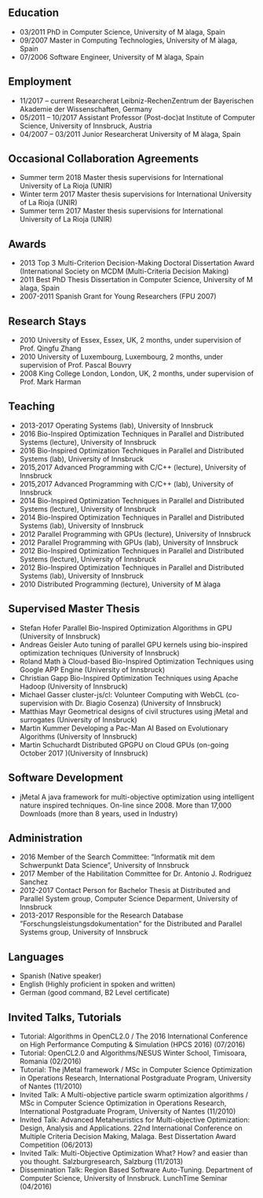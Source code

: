 ## Education
* 03/2011 PhD in Computer Science, University of M ́alaga, Spain
* 09/2007 Master in Computing Technologies, University of M ́alaga, Spain
* 07/2006 Software Engineer, University of M ́alaga, Spain

## Employment
* 11/2017 – current Researcherat Leibniz-RechenZentrum der Bayerischen Akademie der Wissenschaften, Germany
* 05/2011 – 10/2017 Assistant Professor (Post-doc)at Institute of Computer Science, University of Innsbruck, Austria
* 04/2007 – 03/2011 Junior Researcherat University of M ́alaga, Spain

## Occasional Collaboration Agreements
* Summer term 2018 Master thesis supervisions for International University of La Rioja (UNIR)
* Winter term 2017 Master thesis supervisions for International University of La Rioja (UNIR)
* Summer term 2017 Master thesis supervisions for International University of La Rioja (UNIR)

## Awards

* 2013 Top 3 Multi-Criterion Decision-Making Doctoral Dissertation Award (International Society on MCDM (Multi-Criteria Decision Making)
* 2011 Best PhD Thesis Dissertation in Computer Science, University of M ́alaga, Spain
* 2007-2011 Spanish Grant for Young Researchers (FPU 2007)

## Research Stays
* 2010 University of Essex, Essex, UK, 2 months, under supervision of Prof. Qingfu Zhang
* 2010 University of Luxembourg, Luxembourg, 2 months, under supervision of Prof. Pascal Bouvry
* 2008 King College London, London, UK, 2 months, under supervision of Prof. Mark Harman

## Teaching
* 2013-2017 Operating Systems (lab), University of Innsbruck
* 2016 Bio-Inspired Optimization Techniques in Parallel and Distributed Systems (lecture), University of Innsbruck
* 2016 Bio-Inspired Optimization Techniques in Parallel and Distributed Systems (lab), University of Innsbruck
* 2015,2017 Advanced Programming with C/C++ (lecture), University of Innsbruck
* 2015,2017 Advanced Programming with C/C++ (lab), University of Innsbruck
* 2014 Bio-Inspired Optimization Techniques in Parallel and Distributed Systems (lecture), University of Innsbruck
* 2014 Bio-Inspired Optimization Techniques in Parallel and Distributed Systems (lab), University of Innsbruck
* 2012 Parallel Programming with GPUs (lecture), University of Innsbruck
* 2012 Parallel Programming with GPUs (lab), University of Innsbruck
* 2012 Bio-Inspired Optimization Techniques in Parallel and Distributed Systems (lecture), University of Innsbruck
* 2012 Bio-Inspired Optimization Techniques in Parallel and Distributed Systems (lab), University of Innsbruck
* 2010 Distributed Programming (lecture), University of M ́alaga

## Supervised Master Thesis
* Stefan Hofer Parallel Bio-Inspired Optimization Algorithms in GPU (University of Innsbruck)
* Andreas Geisler Auto tuning of parallel GPU kernels using bio-inspired optimization techniques (University of Innsbruck)
* Roland Math ́a Cloud-based Bio-Inspired Optimization Techniques using Google APP Engine (University of Innsbruck)
* Christian Gapp Bio-Inspired Optimization Techniques using Apache Hadoop (University of Innsbruck)
* Michael Gasser cluster-js/cl: Volunteer Computing with WebCL (co-supervision with Dr. Biagio Cosenza) (University of Innsbruck)
* Matthias Mayr Geometrical designs of civil structures using jMetal and surrogates (University of Innsbruck)
* Martin Kummer Developing a Pac-Man AI Based on Evolutionary Algorithms (University of Innsbruck)
* Martin Schuchardt Distributed GPGPU on Cloud GPUs (on-going October 2017 )(University of Innsbruck)

## Software Development
* jMetal A java framework for multi-objective optimization using intelligent nature inspired techniques. On-line since 2008. More than 17,000 Downloads (more than 8 years, used in Industry)

## Administration
* 2016 Member of the Search Committee: ”Informatik mit dem Schwerpunkt Data Science”, University of Innsbruck
* 2017 Member of the Habilitation Committee for Dr. Antonio J. Rodriguez Sanchez 
* 2012-2017 Contact Person for Bachelor Thesis at Distributed and Parallel System group, Computer Science Deparment, University of Innsbruck
* 2013-2017 Responsible for the Research Database ”Forschungsleistungsdokumentation” for the Distributed and Parallel Systems group, University of Innsbruck

## Languages 
* Spanish (Native speaker)
* English (Highly proficient in spoken and written)
* German (good command, B2 Level certificate)

## Invited Talks, Tutorials
* Tutorial: Algorithms in OpenCL2.0 / The 2016 International Conference on High Performance Computing & Simulation (HPCS 2016) (07/2016)
* Tutorial: OpenCL2.0 and Algorithms/NESUS Winter School, Timisoara, Romania (02/2016)
* Tutorial: The jMetal framework / MSc in Computer Science Optimization in Operations Research, International Postgraduate Program, University of Nantes (11/2010)
* Invited Talk: A Multi-objective particle swarm optimization algorithms / MSc in Computer Science Optimization in Operations Research, International Postgraduate Program, University of Nantes (11/2010)
* Invited Talk: Advanced Metaheuristics for Multi-objective Optimization: Design, Analysis and Applications. 22nd International Conference on Multiple Criteria Decision Making, Malaga. Best Dissertation Award Competition (06/2013)
* Invited Talk: Multi-Objective Optimization What? How? and easier than you thought. Salzburgresearch, Salzburg (11/2013)
* Dissemination Talk: Region Based Software Auto-Tuning. Department of Computer Science, University of Innsbruck. LunchTime Seminar (04/2016)

